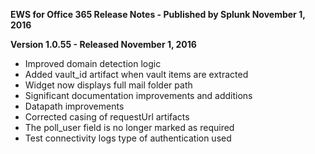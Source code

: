 **EWS for Office 365 Release Notes - Published by Splunk November 1, 2016**


**Version 1.0.55 - Released November 1, 2016**

* Improved domain detection logic
* Added vault\_id artifact when vault items are extracted
* Widget now displays full mail folder path
* Significant documentation improvements and additions
* Datapath improvements
* Corrected casing of requestUrl artifacts
* The poll\_user field is no longer marked as required
* Test connectivity logs type of authentication used
